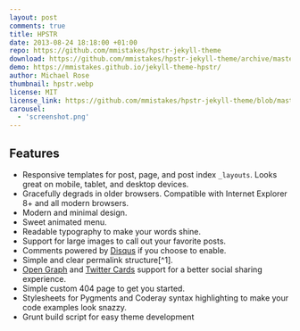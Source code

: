 ```yaml
---
layout: post
comments: true
title: HPSTR
date: 2013-08-24 18:18:00 +01:00
repo: https://github.com/mmistakes/hpstr-jekyll-theme
download: https://github.com/mmistakes/hpstr-jekyll-theme/archive/master.zip
demo: https://mmistakes.github.io/jekyll-theme-hpstr/
author: Michael Rose
thumbnail: hpstr.webp
license: MIT
license_link: https://github.com/mmistakes/hpstr-jekyll-theme/blob/master/LICENSE
carousel:
  - 'screenshot.png'
---
```


## Features

* Responsive templates for post, page, and post index `_layouts`. Looks great on mobile, tablet, and desktop devices.
* Gracefully degrads in older browsers. Compatible with Internet Explorer 8+ and all modern browsers.
* Modern and minimal design.
* Sweet animated menu.
* Readable typography to make your words shine.
* Support for large images to call out your favorite posts.
* Comments powered by [Disqus](https://disqus.com) if you choose to enable.
* Simple and clear permalink structure[^1].
* [Open Graph](https://developers.facebook.com/docs/opengraph/) and [Twitter Cards](https://dev.twitter.com/docs/cards) support for a better social sharing experience.
* Simple custom 404 page to get you started.
* Stylesheets for Pygments and Coderay syntax highlighting to make your code examples look snazzy.
* Grunt build script for easy theme development
